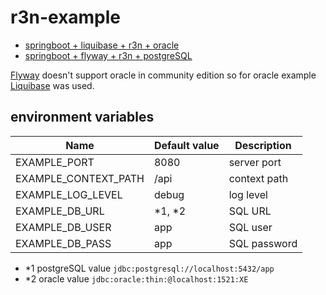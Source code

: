 # r3n-example

- [springboot + liquibase + r3n + oracle](./r3n-example-ora/README.md)
- [springboot + flyway + r3n + postgreSQL](./r3n-example-postgres/README.md)

[Flyway](https://flywaydb.org/) doesn't support oracle in community edition so for oracle example
[Liquibase](https://www.liquibase.org/) was used.

## environment variables

|Name|Default value|Description|
|---|---|---|
|EXAMPLE_PORT|8080|server port|
|EXAMPLE_CONTEXT_PATH|/api|context path|
|EXAMPLE_LOG_LEVEL|debug|log level| 
|EXAMPLE_DB_URL|*1, *2|SQL URL| 
|EXAMPLE_DB_USER|app|SQL user| 
|EXAMPLE_DB_PASS|app|SQL password|

- *1 postgreSQL value `jdbc:postgresql://localhost:5432/app`
- *2 oracle value `jdbc:oracle:thin:@localhost:1521:XE`
